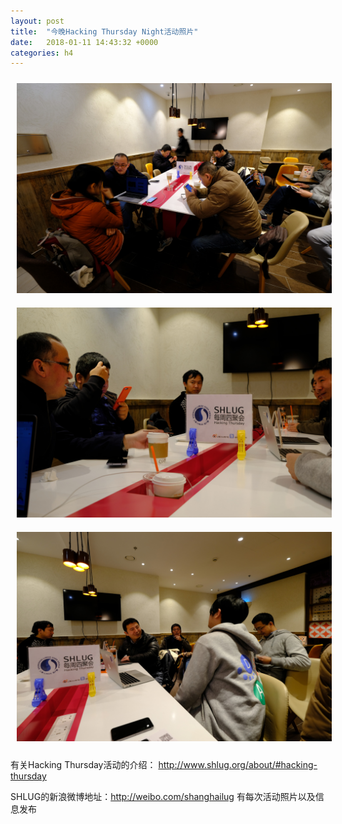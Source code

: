 ```yaml
---
layout: post
title:  "今晚Hacking Thursday Night活动照片"
date:   2018-01-11 14:43:32 +0000
categories: h4
---
```


[<img style='margin:10px;' src='https://raw.githubusercontent.com/shanghailug/res2018/master/i111.h4/i111_2017_2500+08.1920p.jpg'>](https://raw.githubusercontent.com/shanghailug/res2018/master/i111.h4/i111_2017_2500+08.JPG)
[<img style='margin:10px;' src='https://raw.githubusercontent.com/shanghailug/res2018/master/i111.h4/i111_2033_1500+08.1920p.jpg'>](https://raw.githubusercontent.com/shanghailug/res2018/master/i111.h4/i111_2033_1500+08.JPG)
[<img style='margin:10px;' src='https://raw.githubusercontent.com/shanghailug/res2018/master/i111.h4/i111_2039_0500+08.1920p.jpg'>](https://raw.githubusercontent.com/shanghailug/res2018/master/i111.h4/i111_2039_0500+08.JPG)

有关Hacking Thursday活动的介绍：
http://www.shlug.org/about/#hacking-thursday

SHLUG的新浪微博地址：http://weibo.com/shanghailug 有每次活动照片以及信息发布


